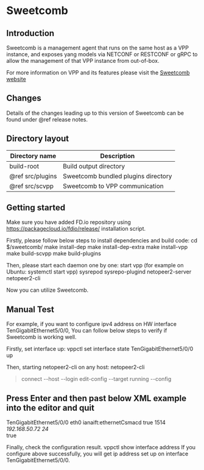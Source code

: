 Sweetcomb
========================

## Introduction

Sweetcomb is a management agent that runs on the same host as a VPP instance, 
and exposes yang models via NETCONF or RESTCONF or gRPC to allow the management of that VPP instance from out-of-box. 

For more information on VPP and its features please visit the
[Sweetcomb website](https://wiki.fd.io/view/Sweetcomb)


## Changes

Details of the changes leading up to this version of Sweetcomb can be found under
@ref release notes.


## Directory layout

| Directory name         | Description                                 |
| ---------------------- | ------------------------------------------- |
|      build-root        | Build output directory                      |
| @ref src/plugins       | Sweetcomb bundled plugins directory         |
| @ref src/scvpp         | Sweetcomb to VPP communication              |

## Getting started

Make sure you have added FD.io repository using https://packagecloud.io/fdio/release/
installation script.

Firstly, please follow below steps to install dependencies and build code:
   cd $/sweetcomb/
   make install-dep
   make install-dep-extra
   make install-vpp
   make build-scvpp
   make build-plugins

Then, please start each daemon one by one:
   start vpp (for example on Ubuntu: systemctl start vpp) 
   sysrepod
   sysrepo-plugind
   netopeer2-server
   netopeer2-cli   

Now you can utilize Sweetcomb.

## Manual Test
For example, if you want to configure ipv4 address on HW interface TenGigabitEthernet5/0/0,
You can follow below steps to verify if Sweetcomb is working well.

Firstly, set interface up:
  vppctl set interface state TenGigabitEthernet5/0/0 up

Then, starting netopeer2-cli on any host:
  netopeer2-cli
> connect --host <ip address running Sweetcomb> --login <user>
> edit-config --target running --config 
## Press Enter and then past below XML example into the editor and quit
<interfaces xmlns="urn:ietf:params:xml:ns:yang:ietf-interfaces">
  <interface>
    <name>TenGigabitEthernet5/0/0</name>
    <description>eth0</description>
    <type xmlns:ianaift="urn:ietf:params:xml:ns:yang:iana-if-type">ianaift:ethernetCsmacd</type>
    <ipv4 xmlns="urn:ietf:params:xml:ns:yang:ietf-ip">
      <enabled>true</enabled>
      <mtu>1514</mtu>
      <address>
        <ip>192.168.50.72</ip>
        <prefix-length>24</prefix-length>
      </address>
    </ipv4>
    <enabled>true</enabled>
  </interface>
</interfaces>

Finally, check the configuration result.
  vppctl show interface address
If you configure above successfully, you will get ip address set up on interface TenGigabitEthernet5/0/0.



